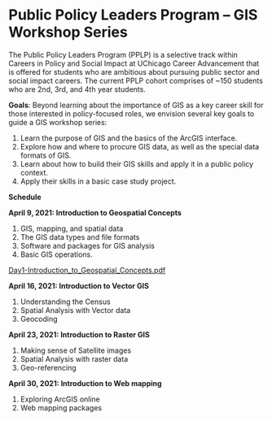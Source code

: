 # Public Policy Leaders Program – GIS Workshop Series

The Public Policy Leaders Program (PPLP) is a selective track within Careers in Policy and Social Impact at UChicago Career Advancement that is offered for students who are ambitious about pursuing public sector and social impact careers. The current PPLP cohort comprises of ~150 students who are 2nd, 3rd, and 4th year students. 

**Goals**: Beyond learning about the importance of GIS as a key career skill for those interested in policy-focused roles, we envision several key goals to guide a GIS workshop series: 

1. Learn the purpose of GIS and the basics of the ArcGIS interface. 
2. Explore how and where to procure GIS data, as well as the special data formats of GIS. 
3. Learn about how to build their GIS skills and apply it in a public policy context. 
4. Apply their skills in a basic case study project. 

**Schedule**

**April 9, 2021: Introduction to Geospatial Concepts**

1. GIS, mapping, and spatial data
2. The GIS data types and file formats
3. Software and packages for GIS analysis
4. Basic GIS operations.

<a href="Day1-Introduction to Geospatial Concepts.pdf" target="_blank">Day1-Introduction_to_Geospatial_Concepts.pdf</a>

**April 16, 2021: Introduction to Vector GIS**

1. Understanding the Census
2. Spatial Analysis with Vector data
3. Geocoding

**April 23, 2021: Introduction to Raster GIS**

1. Making sense of Satellite images
2. Spatial Analysis with raster data
3. Geo-referencing

**April 30, 2021: Introduction to Web mapping**

1. Exploring ArcGIS online
2. Web mapping packages